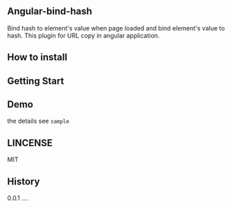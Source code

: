 Angular-bind-hash
-------------
  Bind hash to element's value when page loaded and bind element's value to hash.
  This plugin for URL copy in angular application.

## How to install

## Getting Start

## Demo

  the details see ```sample```

## LINCENSE
  MIT

## History

0.0.1
  ....
